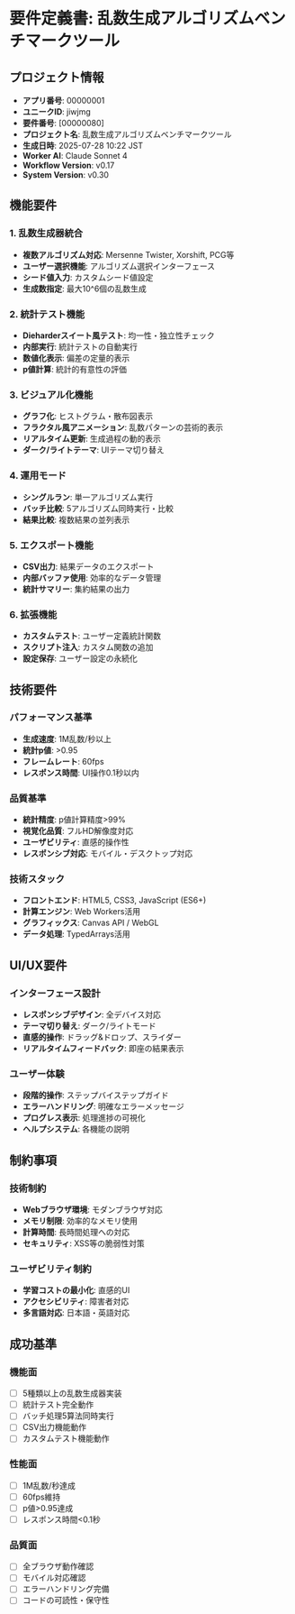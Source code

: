 # 要件定義書: 乱数生成アルゴリズムベンチマークツール

## プロジェクト情報
- **アプリ番号**: 00000001
- **ユニークID**: jiwjmg
- **要件番号**: [00000080]
- **プロジェクト名**: 乱数生成アルゴリズムベンチマークツール
- **生成日時**: 2025-07-28 10:22 JST
- **Worker AI**: Claude Sonnet 4
- **Workflow Version**: v0.17
- **System Version**: v0.30

## 機能要件

### 1. 乱数生成器統合
- **複数アルゴリズム対応**: Mersenne Twister, Xorshift, PCG等
- **ユーザー選択機能**: アルゴリズム選択インターフェース
- **シード値入力**: カスタムシード値設定
- **生成数指定**: 最大10^6個の乱数生成

### 2. 統計テスト機能
- **Dieharderスイート風テスト**: 均一性・独立性チェック
- **内部実行**: 統計テストの自動実行
- **数値化表示**: 偏差の定量的表示
- **p値計算**: 統計的有意性の評価

### 3. ビジュアル化機能
- **グラフ化**: ヒストグラム・散布図表示
- **フラクタル風アニメーション**: 乱数パターンの芸術的表示
- **リアルタイム更新**: 生成過程の動的表示
- **ダーク/ライトテーマ**: UIテーマ切り替え

### 4. 運用モード
- **シングルラン**: 単一アルゴリズム実行
- **バッチ比較**: 5アルゴリズム同時実行・比較
- **結果比較**: 複数結果の並列表示

### 5. エクスポート機能
- **CSV出力**: 結果データのエクスポート
- **内部バッファ使用**: 効率的なデータ管理
- **統計サマリー**: 集約結果の出力

### 6. 拡張機能
- **カスタムテスト**: ユーザー定義統計関数
- **スクリプト注入**: カスタム関数の追加
- **設定保存**: ユーザー設定の永続化

## 技術要件

### パフォーマンス基準
- **生成速度**: 1M乱数/秒以上
- **統計p値**: >0.95
- **フレームレート**: 60fps
- **レスポンス時間**: UI操作0.1秒以内

### 品質基準
- **統計精度**: p値計算精度>99%
- **視覚化品質**: フルHD解像度対応
- **ユーザビリティ**: 直感的操作性
- **レスポンシブ対応**: モバイル・デスクトップ対応

### 技術スタック
- **フロントエンド**: HTML5, CSS3, JavaScript (ES6+)
- **計算エンジン**: Web Workers活用
- **グラフィックス**: Canvas API / WebGL
- **データ処理**: TypedArrays活用

## UI/UX要件

### インターフェース設計
- **レスポンシブデザイン**: 全デバイス対応
- **テーマ切り替え**: ダーク/ライトモード
- **直感的操作**: ドラッグ&ドロップ、スライダー
- **リアルタイムフィードバック**: 即座の結果表示

### ユーザー体験
- **段階的操作**: ステップバイステップガイド
- **エラーハンドリング**: 明確なエラーメッセージ
- **プログレス表示**: 処理進捗の可視化
- **ヘルプシステム**: 各機能の説明

## 制約事項

### 技術制約
- **Webブラウザ環境**: モダンブラウザ対応
- **メモリ制限**: 効率的なメモリ使用
- **計算時間**: 長時間処理への対応
- **セキュリティ**: XSS等の脆弱性対策

### ユーザビリティ制約
- **学習コストの最小化**: 直感的UI
- **アクセシビリティ**: 障害者対応
- **多言語対応**: 日本語・英語対応

## 成功基準

### 機能面
- [ ] 5種類以上の乱数生成器実装
- [ ] 統計テスト完全動作
- [ ] バッチ処理5算法同時実行
- [ ] CSV出力機能動作
- [ ] カスタムテスト機能動作

### 性能面
- [ ] 1M乱数/秒達成
- [ ] 60fps維持
- [ ] p値>0.95達成
- [ ] レスポンス時間<0.1秒

### 品質面
- [ ] 全ブラウザ動作確認
- [ ] モバイル対応確認
- [ ] エラーハンドリング完備
- [ ] コードの可読性・保守性